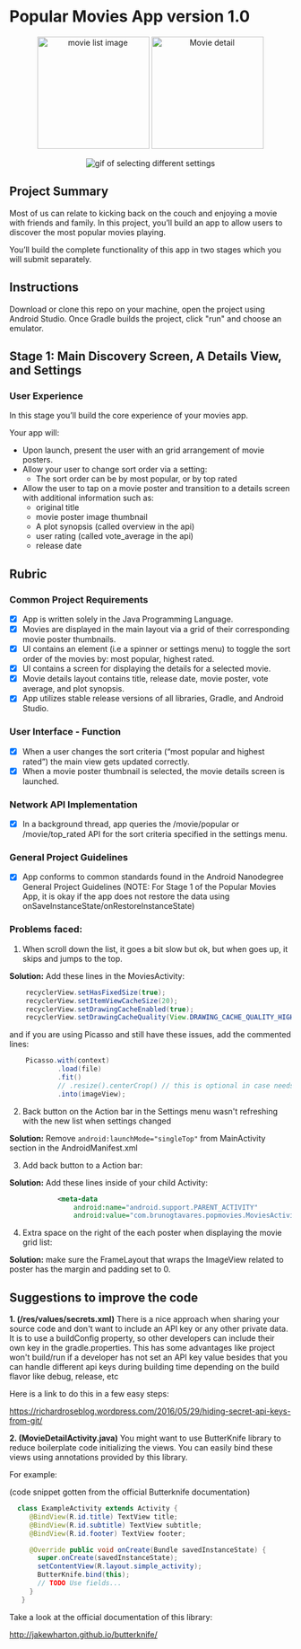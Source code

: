 # Popular Movies App version 1.0

<p align="center"><img src="https://cdn.rawgit.com/bruno78/popular-movies-app/5b33a0a7/screenshots/Screen%20Shot%202018-05-28%20at%2011.52.18%20AM.png" width="200" alt="movie list image"> <img src="https://cdn.rawgit.com/bruno78/popular-movies-app/5b33a0a7/screenshots/Screen%20Shot%202018-05-28%20at%2011.51.41%20AM.png" width="200" alt="Movie detail"></p>

<p align="center"><img src="https://udacity-reviews-uploads.s3.us-west-2.amazonaws.com/_attachments/6093/1527535993/May-28-2018_14-29-44.gif" alt="gif of selecting different settings"></p>

## Project Summary

Most of us can relate to kicking back on the couch and enjoying a movie with friends and family.
In this project, you’ll build an app to allow users to discover the most popular movies playing.

You’ll build the complete functionality of this app in two stages which you will submit separately.

## Instructions

Download or clone this repo on your machine, open the project using Android Studio. Once Gradle builds
the project, click "run" and choose an emulator.

## Stage 1: Main Discovery Screen, A Details View, and Settings

### User Experience

In this stage you’ll build the core experience of your movies app.

Your app will:

- Upon launch, present the user with an grid arrangement of movie posters.
- Allow your user to change sort order via a setting:
  - The sort order can be by most popular, or by top rated
- Allow the user to tap on a movie poster and transition to a details screen with additional information such as:
  - original title
  - movie poster image thumbnail
  - A plot synopsis (called overview in the api)
  - user rating (called vote_average in the api)
  - release date

## Rubric

### Common Project Requirements

- [x] App is written solely in the Java Programming Language.
- [x] Movies are displayed in the main layout via a grid of their corresponding movie poster thumbnails.
- [x] UI contains an element (i.e a spinner or settings menu) to toggle the sort order of the movies by: most popular, highest rated.
- [x] UI contains a screen for displaying the details for a selected movie.
- [x] Movie details layout contains title, release date, movie poster, vote average, and plot synopsis.
- [x] App utilizes stable release versions of all libraries, Gradle, and Android Studio.

### User Interface - Function

- [x] When a user changes the sort criteria (“most popular and highest rated”) the main view gets updated correctly.
- [x] When a movie poster thumbnail is selected, the movie details screen is launched.

### Network API Implementation

- [x] In a background thread, app queries the /movie/popular or /movie/top_rated API for the sort
      criteria specified in the settings menu.

### General Project Guidelines

- [x] App conforms to common standards found in the Android Nanodegree General Project Guidelines
      (NOTE: For Stage 1 of the Popular Movies App, it is okay if the app does not restore the data using
      onSaveInstanceState/onRestoreInstanceState)

### Problems faced:

1.  When scroll down the list, it goes a bit slow but ok, but when goes up, it skips and jumps to the top.

**Solution:** Add these lines in the MoviesActivity:

```java
    recyclerView.setHasFixedSize(true);
    recyclerView.setItemViewCacheSize(20);
    recyclerView.setDrawingCacheEnabled(true);
    recyclerView.setDrawingCacheQuality(View.DRAWING_CACHE_QUALITY_HIGH);
```

and if you are using Picasso and still have these issues, add the commented lines:

```java
    Picasso.with(context)
            .load(file)
            .fit()
            // .resize().centerCrop() // this is optional in case needs improvement
            .into(imageView);
```

2.  Back button on the Action bar in the Settings menu wasn't refreshing with the new list when settings changed

**Solution:** Remove `android:launchMode="singleTop"` from MainActivity section in the AndroidManifest.xml

3.  Add back button to a Action bar:

**Solution:** Add these lines inside of your child Activity:

```xml
            <meta-data
                android:name="android.support.PARENT_ACTIVITY"
                android:value="com.brunogtavares.popmovies.MoviesActivity"/>
```

4.  Extra space on the right of the each poster when displaying the movie grid list:

**Solution:** make sure the FrameLayout that wraps the ImageView related to poster has the margin
and padding set to 0.

## Suggestions to improve the code

**1. (/res/values/secrets.xml)** There is a nice approach when sharing your source code and don't want to include an API key or
any other private data. It is to use a buildConfig property, so other developers can include their
own key in the gradle.properties. This has some advantages like project won't build/run if a developer
has not set an API key value besides that you can handle different api keys during building time
depending on the build flavor like debug, release, etc

Here is a link to do this in a few easy steps:

https://richardroseblog.wordpress.com/2016/05/29/hiding-secret-api-keys-from-git/

**2. (MovieDetailActivity.java)** You might want to use ButterKnife library to reduce boilerplate code initializing the
views. You can easily bind these views using annotations provided by this library.

For example:

(code snippet gotten from the official Butterknife documentation)

```java
  class ExampleActivity extends Activity {
     @BindView(R.id.title) TextView title;
     @BindView(R.id.subtitle) TextView subtitle;
     @BindView(R.id.footer) TextView footer;

     @Override public void onCreate(Bundle savedInstanceState) {
       super.onCreate(savedInstanceState);
       setContentView(R.layout.simple_activity);
       ButterKnife.bind(this);
       // TODO Use fields...
     }
   }
```

Take a look at the official documentation of this library:

http://jakewharton.github.io/butterknife/
